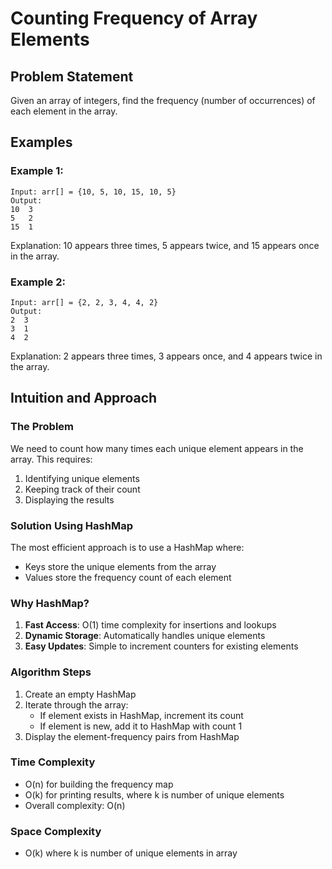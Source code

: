 # Counting Frequency of Array Elements

## Problem Statement
Given an array of integers, find the frequency (number of occurrences) of each element in the array.

## Examples

### Example 1:
```
Input: arr[] = {10, 5, 10, 15, 10, 5}
Output: 
10  3
5   2
15  1
```
Explanation: 10 appears three times, 5 appears twice, and 15 appears once in the array.

### Example 2:
```
Input: arr[] = {2, 2, 3, 4, 4, 2}
Output:
2  3
3  1
4  2
```
Explanation: 2 appears three times, 3 appears once, and 4 appears twice in the array.

## Intuition and Approach

### The Problem
We need to count how many times each unique element appears in the array. This requires:
1. Identifying unique elements
2. Keeping track of their count
3. Displaying the results

### Solution Using HashMap
The most efficient approach is to use a HashMap where:
- Keys store the unique elements from the array
- Values store the frequency count of each element

### Why HashMap?
1. **Fast Access**: O(1) time complexity for insertions and lookups
2. **Dynamic Storage**: Automatically handles unique elements
3. **Easy Updates**: Simple to increment counters for existing elements

### Algorithm Steps
1. Create an empty HashMap
2. Iterate through the array:
   - If element exists in HashMap, increment its count
   - If element is new, add it to HashMap with count 1
3. Display the element-frequency pairs from HashMap

### Time Complexity
- O(n) for building the frequency map
- O(k) for printing results, where k is number of unique elements
- Overall complexity: O(n)

### Space Complexity
- O(k) where k is number of unique elements in array
